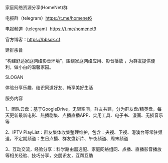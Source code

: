 家庭网络资源分享(HomeNet)群

电报群（telegram）https://t.me/homenet6

电报频道（telegram）https://t.me/homenet9

官方博客：https://bbsok.cf

建群宗旨

“构建舒适家庭网络影音环境”，围绕家庭网络应用、影音播放 ，为群友提供便利，做小白的温馨家园。

SLOGAN

体验分享乐趣、结识同道好友、畅享美好生活

服务内容

1、团队云盘：基于GoogleDrive，无限空间，群友共建，分为群友盘/精英盘，每天更新最新电影、热播剧集、点播直播APP、实用工具、电子书、漫画、无损音乐等

2、IPTV PlayList：群友集体收集整理维护，包含：央视、卫视、港澳台等常驻频道，不定期频道：生日点播、群友盘新片、午夜频道、周末频道

3、互动交流，经验分享：科学路由器选配、家庭网络组网、点播、直播影音播放等相关经验、技巧分享，交朋识友，互帮互助


